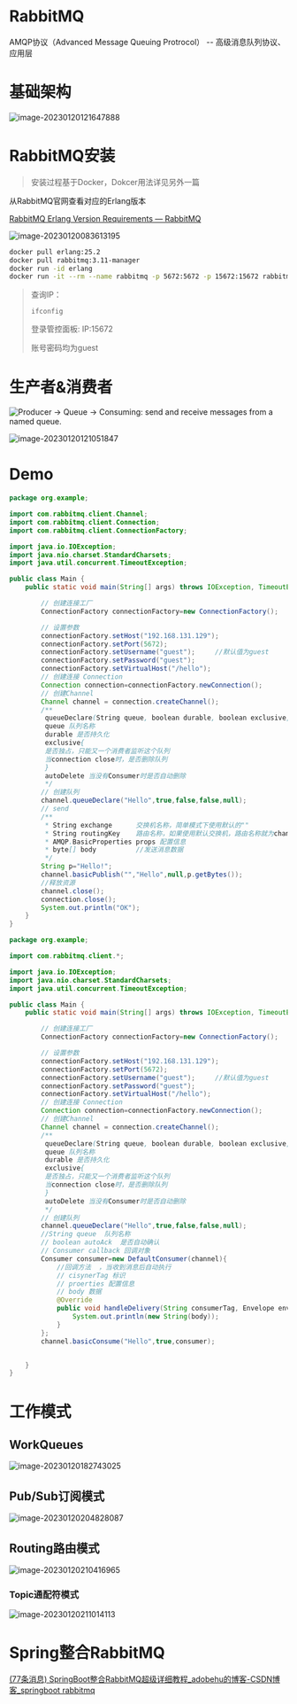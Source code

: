 # RabbitMQ

AMQP协议（Advanced Message Queuing Protrocol） -- 高级消息队列协议、应用层

# 基础架构

![image-20230120121647888](http://gd.7n.cdn.wzl1.top/typora/img/image-20230120121647888.png)

# RabbitMQ安装

>安装过程基于Docker，Dokcer用法详见另外一篇

从RabbitMQ官网查看对应的Erlang版本

[RabbitMQ Erlang Version Requirements — RabbitMQ](https://www.rabbitmq.com/which-erlang.html)

![image-20230120083613195](http://gd.7n.cdn.wzl1.top/typora/img/image-20230120083613195.png)

```bash
docker pull erlang:25.2
docker pull rabbitmq:3.11-manager
docker run -id erlang
docker run -it --rm --name rabbitmq -p 5672:5672 -p 15672:15672 rabbitmq:3.11-management
```

> 查询IP：
>
> ```
> ifconfig
> ```
>
> 登录管控面板: IP:15672
>
> 账号密码均为guest

# 生产者&消费者

![Producer -> Queue -> Consuming: send and receive messages from a named queue.](https://www.rabbitmq.com/img/tutorials/python-one-overall.png)

![image-20230120121051847](http://gd.7n.cdn.wzl1.top/typora/img/image-20230120121051847.png)

# Demo

```java
package org.example;

import com.rabbitmq.client.Channel;
import com.rabbitmq.client.Connection;
import com.rabbitmq.client.ConnectionFactory;

import java.io.IOException;
import java.nio.charset.StandardCharsets;
import java.util.concurrent.TimeoutException;

public class Main {
    public static void main(String[] args) throws IOException, TimeoutException {

        // 创建连接工厂
        ConnectionFactory connectionFactory=new ConnectionFactory();

        // 设置参数
        connectionFactory.setHost("192.168.131.129");
        connectionFactory.setPort(5672);
        connectionFactory.setUsername("guest");     //默认值为guest
        connectionFactory.setPassword("guest");
        connectionFactory.setVirtualHost("/hello");
        // 创建连接 Connection
        Connection connection=connectionFactory.newConnection();
        // 创建Channel
        Channel channel = connection.createChannel();
        /**
         queueDeclare(String queue, boolean durable, boolean exclusive, boolean autoDelete, Map<String, Object> arguments)
         queue 队列名称
         durable 是否持久化
         exclusive{
         是否独占，只能又一个消费者监听这个队列
         当connection close时，是否删除队列
         }
         autoDelete 当没有Consumer时是否自动删除
         */
        // 创建队列
        channel.queueDeclare("Hello",true,false,false,null);
        // send
        /**
         * String exchange      交换机名称，简单模式下使用默认的""
         * String routingKey    路由名称，如果使用默认交换机，路由名称就为channel名称
         * AMQP.BasicProperties props 配置信息
         * byte[] body          //发送消息数据
         */
        String p="Hello!";
        channel.basicPublish("","Hello",null,p.getBytes());
        //释放资源
        channel.close();
        connection.close();
        System.out.println("OK");
    }
}
```

```java
package org.example;

import com.rabbitmq.client.*;

import java.io.IOException;
import java.nio.charset.StandardCharsets;
import java.util.concurrent.TimeoutException;

public class Main {
    public static void main(String[] args) throws IOException, TimeoutException {

        // 创建连接工厂
        ConnectionFactory connectionFactory=new ConnectionFactory();

        // 设置参数
        connectionFactory.setHost("192.168.131.129");
        connectionFactory.setPort(5672);
        connectionFactory.setUsername("guest");     //默认值为guest
        connectionFactory.setPassword("guest");
        connectionFactory.setVirtualHost("/hello");
        // 创建连接 Connection
        Connection connection=connectionFactory.newConnection();
        // 创建Channel
        Channel channel = connection.createChannel();
        /**
         queueDeclare(String queue, boolean durable, boolean exclusive, boolean autoDelete, Map<String, Object> arguments)
         queue 队列名称
         durable 是否持久化
         exclusive{
         是否独占，只能又一个消费者监听这个队列
         当connection close时，是否删除队列
         }
         autoDelete 当没有Consumer时是否自动删除
         */
        // 创建队列
        channel.queueDeclare("Hello",true,false,false,null);
        //String queue  队列名称
        // boolean autoAck  是否自动确认
        // Consumer callback 回调对象
        Consumer consumer=new DefaultConsumer(channel){
            //回调方法  ，当收到消息后自动执行
            // cisynerTag 标识
            // proerties 配置信息
            // body 数据
            @Override
            public void handleDelivery(String consumerTag, Envelope envelope, AMQP.BasicProperties properties, byte[] body) throws IOException {
                System.out.println(new String(body));
            }
        };
        channel.basicConsume("Hello",true,consumer);


    }
}
```

# 工作模式

## WorkQueues

![image-20230120182743025](http://gd.7n.cdn.wzl1.top/typora/img/image-20230120182743025.png)

## Pub/Sub订阅模式

![image-20230120204828087](http://gd.7n.cdn.wzl1.top/typora/img/image-20230120204828087.png)

## Routing路由模式

![image-20230120210416965](http://gd.7n.cdn.wzl1.top/typora/img/image-20230120210416965.png)

### Topic通配符模式

![image-20230120211014113](http://gd.7n.cdn.wzl1.top/typora/img/image-20230120211014113.png)

# Spring整合RabbitMQ

[(77条消息) SpringBoot整合RabbitMQ超级详细教程_adobehu的博客-CSDN博客_springboot rabbitmq](https://blog.csdn.net/huzecom/article/details/103578310)